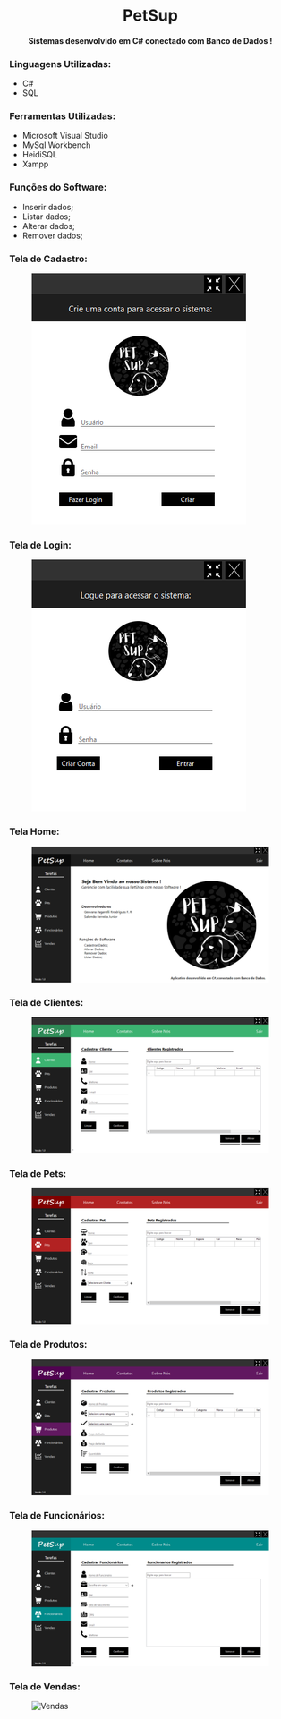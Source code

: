 <h1 align="center">PetSup</h1>
<h4 align='center'>Sistemas desenvolvido em C# conectado com Banco de Dados !</h2>

### Linguagens Utilizadas:
* C#
* SQL

### Ferramentas Utilizadas:
* Microsoft Visual Studio
* MySql Workbench
* HeidiSQL
* Xampp

### Funções do Software:
* Inserir dados;
* Listar dados;
* Alterar dados;
* Remover dados;

### Tela de Cadastro:

<figure>
  <img src="https://raw.githubusercontent.com/5alomao/PetSup/main/SistemaPetShop/images/imgSoftware/TelaCadastro.PNG" alt="Cadastro">
</figure>

### Tela de Login:

<figure>
  <img src="https://raw.githubusercontent.com/5alomao/PetSup/main/SistemaPetShop/images/imgSoftware/TelaLogin.PNG" alt="Login">
</figure>

### Tela Home:

<figure>
  <img src="https://github.com/5alomao/PetSup/blob/main/SistemaPetShop/images/imgSoftware/TelaHome.PNG?raw=true" alt="Home">
</figure>

### Tela de Clientes:

<figure>
  <img src="https://raw.githubusercontent.com/5alomao/PetSup/main/SistemaPetShop/images/imgSoftware/TelaCliente.PNG" alt="Cliente">
</figure>

### Tela de Pets:

<figure>
  <img src="https://github.com/5alomao/PetSup/blob/main/SistemaPetShop/images/imgSoftware/TelaPet.PNG?raw=true" alt="Pet">
</figure>

### Tela de Produtos:

<figure>
  <img src="https://raw.githubusercontent.com/5alomao/PetSup/main/SistemaPetShop/images/imgSoftware/TelaProdutos.PNG" alt="Produto">
</figure>

### Tela de Funcionários:

<figure>
  <img src="https://raw.githubusercontent.com/5alomao/PetSup/main/SistemaPetShop/images/imgSoftware/TelaFuncionario.PNG" alt="Funcionario">
</figure>

### Tela de Vendas:

<figure>
  <img src="" alt="Vendas">
</figure>


